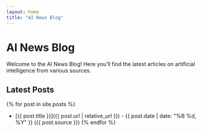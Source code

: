 ```yaml
---
layout: home
title: "AI News Blog"
---
```


# AI News Blog

Welcome to the AI News Blog! Here you'll find the latest articles on artificial intelligence from various sources.

## Latest Posts

{% for post in site.posts %}
- [{{ post.title }}]({{ post.url | relative_url }}) - {{ post.date | date: "%B %d, %Y" }} ({{ post.source }})
{% endfor %}
